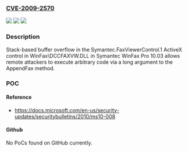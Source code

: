 ### [CVE-2009-2570](https://cve.mitre.org/cgi-bin/cvename.cgi?name=CVE-2009-2570)
![](https://img.shields.io/static/v1?label=Product&message=n%2Fa&color=blue)
![](https://img.shields.io/static/v1?label=Version&message=n%2Fa&color=blue)
![](https://img.shields.io/static/v1?label=Vulnerability&message=n%2Fa&color=brighgreen)

### Description

Stack-based buffer overflow in the Symantec.FaxViewerControl.1 ActiveX control in WinFax\DCCFAXVW.DLL in Symantec WinFax Pro 10.03 allows remote attackers to execute arbitrary code via a long argument to the AppendFax method.

### POC

#### Reference
- https://docs.microsoft.com/en-us/security-updates/securitybulletins/2010/ms10-008

#### Github
No PoCs found on GitHub currently.

